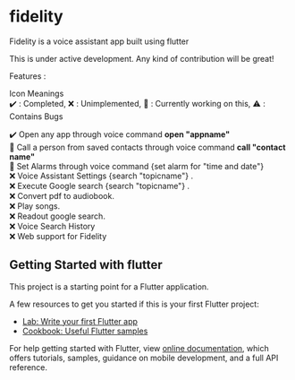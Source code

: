 # fidelity

Fidelity is a voice assistant app built using flutter

This is under active development. Any kind of contribution will be great!

Features : 

Icon Meanings <br> :heavy_check_mark: : Completed, :x: : Unimplemented, :construction: : Currently working on this, :warning: : Contains Bugs <br>

:heavy_check_mark: Open any app through voice command <B>open "appname"</B> <br>
:construction: Call a person from saved contacts through voice command <B>call "contact name"</B> <br>
:construction: Set Alarms through voice command {set alarm for "time and date"} <br>
:x: Voice Assistant Settings {search "topicname"} . <br>
:x: Execute Google search {search "topicname"} . <br>
:x: Convert pdf to audiobook. <br>
:x: Play songs. <br>
:x: Readout google search. <br>
:x: Voice Search History <br>
:x: Web support for Fidelity <br>



## Getting Started with flutter

This project is a starting point for a Flutter application.

A few resources to get you started if this is your first Flutter project:

- [Lab: Write your first Flutter app](https://flutter.dev/docs/get-started/codelab)
- [Cookbook: Useful Flutter samples](https://flutter.dev/docs/cookbook)

For help getting started with Flutter, view
[online documentation](https://flutter.dev/docs), which offers tutorials,
samples, guidance on mobile development, and a full API reference.
